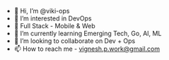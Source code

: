- 👋 Hi, I’m @viki-ops
- 👀 I’m interested in DevOps
- 🌱 Full Stack - Mobile & Web
- 🌱 I’m currently learning Emerging Tech, Go, AI, ML
- 💞️ I’m looking to collaborate on Dev + Ops
- 📫 How to reach me - vignesh.p.work@gmail.com

<!---
viki-ops/viki-ops is a ✨ special ✨ repository because its `README.md` (this file) appears on your GitHub profile.
You can click the Preview link to take a look at your changes.
--->
